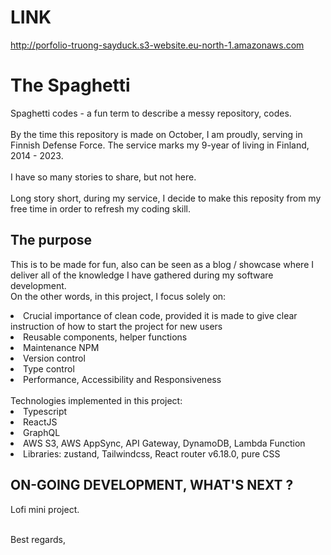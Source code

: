 # LINK
http://porfolio-truong-sayduck.s3-website.eu-north-1.amazonaws.com

# The Spaghetti
Spaghetti codes  - a fun term to describe a messy repository, codes.  
<br />
By the time this repository is made on October, I am proudly, serving in Finnish Defense Force. The service marks my 9-year of living in Finland, 2014 - 2023.  
<br />
I have so many stories to share, but not here.  
<br />
Long story short, during my service, I decide to make this reposity from my free time in order to refresh my coding skill. 

## The purpose
This is to be made for fun, also can be seen as a blog / showcase where I deliver all of the knowledge I have gathered during my software development. 
<br />
On the other words, in this project, I focus solely on:  
<li>Crucial importance of clean code, provided it is made to give clear instruction of how to start the project for new users</li>
<li>Reusable components, helper functions</li>
<li>Maintenance NPM</li>
<li>Version control</li>
<li>Type control</li>
<li>Performance, Accessibility and Responsiveness</li>
<br/>
Technologies implemented in this project:
<li>Typescript</li>
<li>ReactJS</li>
<li>GraphQL</li>
<li>AWS S3, AWS AppSync, API Gateway, DynamoDB, Lambda Function</li>
<li>Libraries: zustand, Tailwindcss, React router v6.18.0, pure CSS</li>

## ON-GOING DEVELOPMENT, WHAT'S NEXT ?  
Lofi mini project.

<br />
Best regards,
